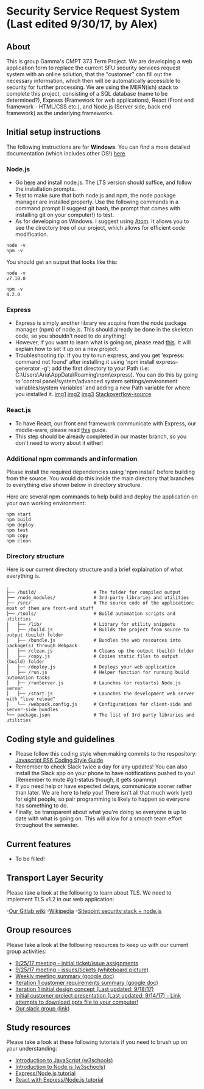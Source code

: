 # Security Service Request System (Last edited 9/30/17, by Alex)
## About
This is group Gamma's CMPT 373 Term Project.  We are developing a web application form to replace the current SFU security services request system with an online solution, that the "customer" can fill out the necessary information, which then will be automatically accessible to security for further processing.
We are using the MERN(ish) stack to complete this project, consisting of a SQL database (name to be determined?), Express (Framework for web applications), React (Front end framework - HTML/CSS etc.), and Node.js (Server side, back end framework) as the underlying frameworks.

## Initial setup instructions 

The following instructions are for **Windows**. You can find a more detailed documentation (which includes other OS!) [here](https://developer.mozilla.org/en-US/docs/Learn/Server-side/Express_Nodejs/development_environment). 

### Node.js

- Go [here](https://nodejs.org/en/) and install node.js. The LTS version should suffice, and follow the installation prompts.
- Test to make sure that both node.js and npm, the node package manager are installed properly. Use the following commands in a command prompt (I suggest git bash, the prompt that comes with installing git on your computer!) to test.
- As for developing on Windows. I suggest using [Atom](https://atom.io/). It allows you to see the directory tree of our project, which allows for efficient code modification.

```
node -v
npm -v
```

You should get an output that looks like this:

```
node -v
v7.10.0

npm -v
4.2.0
```
### Express

- Express is simply another library we acquire from the node package manager (npm) of node.js. This should already be done in the skeleton code, so you shouldn't need to do anything!
- However, if you want to learn what is going on, please read [this](https://developer.mozilla.org/en-US/docs/Learn/Server-side/Express_Nodejs/development_environment#Using_NPM). It will explain how to set it up on a new project.
- Troubleshooting tip: If you try to run express, and you get 'express: command not found' after installing it using 'npm install express-generator -g'; add the first directory to your Path (i.e: C:\Users\Aria\AppData\Roaming\npm\express). You can do this by going to 'control panel/system/advanced system settings/environment variables/system variables' and adding a new Path variable for where you installed it. [img1](http://puu.sh/xIYK4/d91613bc7d.png) [img2](http://puu.sh/xIYDe/a2185b9232.png) [img3](http://puu.sh/xIYLY/e452a33aa0.png) [Stackoverflow-source](https://stackoverflow.com/questions/39276576/bash-express-command-not-found)

### React.js

- To have React, our front end framework communicate with Express, our middle-ware, please read [this](https://daveceddia.com/create-react-app-express-backend/) guide.
- This step should be already completed in our master branch, so you don't need to worry about it either!

### Additional npm commands and information

Please install the required dependencies using 'npm install' before building from the source. You would do this inside the main directory that branches to everything else shown below in directory structure.

Here are several npm commands to help build and deploy the application on your own working environment:

```
npm start
npm build
npm deploy
npm test
npm copy
npm clean
```

### Directory structure 
Here is our current directory structure and a brief explaination of what everything is.

```
.
├── /build/                     # The folder for compiled output
├── /node_modules/              # 3rd-party libraries and utilities
├── /src/                       # The source code of the application; most of them are front-end stuff
├── /tools/                     # Build automation scripts and utilities
│   ├── /lib/                   # Library for utility snippets
│   ├── /build.js               # Builds the project from source to output (build) folder
│   ├── /bundle.js              # Bundles the web resources into package(s) through Webpack
│   ├── /clean.js               # Cleans up the output (build) folder
│   ├── /copy.js                # Copies static files to output (build) folder
│   ├── /deploy.js              # Deploys your web application
│   ├── /run.js                 # Helper function for running build automation tasks
│   ├── /runServer.js           # Launches (or restarts) Node.js server
│   ├── /start.js               # Launches the development web server with "live reload"
│   └── /webpack.config.js      # Configurations for client-side and server-side bundles
└── package.json                # The list of 3rd party libraries and utilities
```

## Coding style and guidelines
- Please follow this coding style when making commits to the respository: [Javascript ES6 Coding Style Guide](http://es6-features.org/#Constants)
- Remember to check Slack twice a day for any updates! You can also install the Slack app on your phone to have notifications pushed to you! (Remember to mute #git-status though, it gets spammy)
- If you need help or have expected delays, communicate sooner rather than later. We are here to help you! There isn't all that much work (yet) for eight people, so pair programming is likely to happen so everyone has something to do.
- Finally, be transparent about what you're doing so everyone is up to date with what is going on. This will allow for a smooth team effort throughout the semester.

## Current features
- To be filled!

## Transport Layer Security
Please take a look at the following to learn about TLS. We need to implement TLS v1.2 in our web application:

-[Our Gitlab wiki](https://csil-git1.cs.surrey.sfu.ca/sankaitk/CMPT373-Gamma/wikis/transport-layer-security-(tls)-information-and-implementation)
-[Wikipedia](https://en.wikipedia.org/wiki/Transport_Layer_Security)
-[Sitepoint security stack + node.js](https://www.sitepoint.com/how-to-use-ssltls-with-node-js/)

## Group resources
Please take a look at the following resources to keep up with our current group activities:  

- [9/25/17 meeting - initial ticket/issue assignments](https://puu.sh/xIYaf/564f6c12f8.png)
- [9/25/17 meeting - issues/tickets (whiteboard picture)](https://puu.sh/xIY0E/7d68b2d65a.jpg)  
- [Weekly meeting summary (google doc)](https://docs.google.com/document/d/1DAsxf96ypMyuNfbaBrvUkC6CPIX9Hvi8qmMhc5HrUuI/edit?usp=sharing)  
- [Iteration 1 customer requirements summary (google doc)](https://docs.google.com/document/d/16YwL5praOUuRy7GNxN219VJEGl4KNf1sNi21Z0sgkVc/edit) 
- [Iteration 1 initial design concept (Last updated: 9/18/17)](http://puu.sh/xI7aE/4fb65bdaa8.jpg)
- [Initial customer project presentation (Last updated: 9/14/17) - Link attempts to download pptx file to your computer!](http://puu.sh/xI7kv/687fbc6111.pptx)
- [Our slack group (link)](https://cmpt373-gamma.slack.com/)

## Study resources
Please take a look at these following tutorials if you need to brush up on your understanding:

- [Introduction to JavaScript (w3schools)](https://www.w3schools.com/Js/)
- [Introduction to Node.js (w3schools)](https://www.w3schools.com/nodejs/)
- [Express/Node.js tutorial](https://developer.mozilla.org/en-US/docs/Learn/Server-side/Express_Nodejs)
- [React with Express/Node.js tutorial](https://daveceddia.com/create-react-app-express-backend/)

